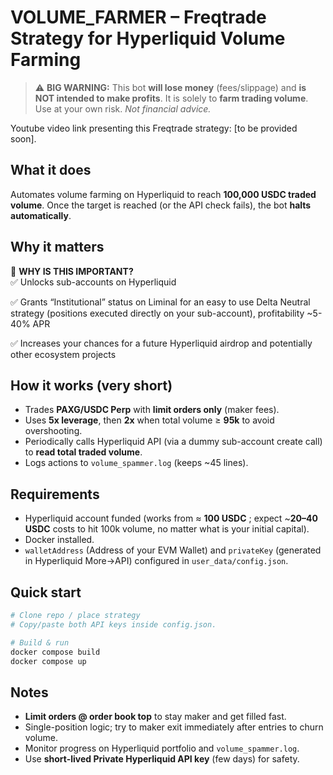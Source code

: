 # VOLUME_FARMER – Freqtrade Strategy for Hyperliquid Volume Farming

> ⚠️ **BIG WARNING:** This bot **will lose money** (fees/slippage) and **is NOT intended to make profits**. It is solely to **farm trading volume**. Use at your own risk. *Not financial advice.*

Youtube video link presenting this Freqtrade strategy: [to be provided soon].

## What it does
Automates volume farming on Hyperliquid to reach **100,000 USDC traded volume**. Once the target is reached (or the API check fails), the bot **halts automatically**.

## Why it matters
🎯 **WHY IS THIS IMPORTANT?**  
✅ Unlocks sub-accounts on Hyperliquid  

✅ Grants “Institutional” status on Liminal for an easy to use Delta Neutral strategy (positions executed directly on your sub-account), profitability ~5-40% APR

✅ Increases your chances for a future Hyperliquid airdrop and potentially other ecosystem projects  

## How it works (very short)
- Trades **PAXG/USDC Perp** with **limit orders only** (maker fees).
- Uses **5x leverage**, then **2x** when total volume ≥ **95k** to avoid overshooting.
- Periodically calls Hyperliquid API (via a dummy sub-account create call) to **read total traded volume**.
- Logs actions to `volume_spammer.log` (keeps ~45 lines).

## Requirements
- Hyperliquid account funded (works from ≈ **100 USDC** ; expect ~**20–40 USDC** costs to hit 100k volume, no matter what is your initial capital).
- Docker installed.
- `walletAddress` (Address of your EVM Wallet) and `privateKey` (generated in Hyperliquid More->API) configured in `user_data/config.json`.

## Quick start
```bash
# Clone repo / place strategy
# Copy/paste both API keys inside config.json.

# Build & run
docker compose build
docker compose up
```

## Notes
- **Limit orders @ order book top** to stay maker and get filled fast.
- Single-position logic; try to maker exit immediately after entries to churn volume.
- Monitor progress on Hyperliquid portfolio and `volume_spammer.log`.
- Use **short-lived Private Hyperliquid API key** (few days) for safety.

